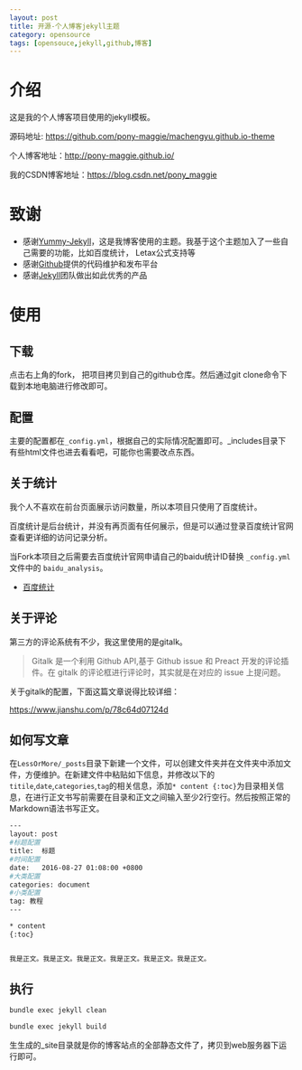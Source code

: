 ```yaml
---
layout: post
title: 开源-个人博客jekyll主题
category: opensource
tags: [opensouce,jekyll,github,博客]
---
```


# 介绍

这是我的个人博客项目使用的jekyll模板。

源码地址: https://github.com/pony-maggie/machengyu.github.io-theme

个人博客地址：http://pony-maggie.github.io/

我的CSDN博客地址：https://blog.csdn.net/pony_maggie

# 致谢
+ 感谢[Yummy-Jekyll](https://github.com/DONGChuan/Yummy-Jekyll)，这是我博客使用的主题。我基于这个主题加入了一些自己需要的功能，比如百度统计，
Letax公式支持等
+ 感谢[Github](https://github.com/)提供的代码维护和发布平台
+ 感谢[Jekyll](https://jekyllrb.com/)团队做出如此优秀的产品


# 使用

## 下载
点击右上角的fork， 把项目拷贝到自己的github仓库。然后通过git clone命令下载到本地电脑进行修改即可。

## 配置
主要的配置都在`_config.yml`，根据自己的实际情况配置即可。_includes目录下有些html文件也进去看看吧，可能你也需要改点东西。

## 关于统计
我个人不喜欢在前台页面展示访问数量，所以本项目只使用了百度统计。

百度统计是后台统计，并没有再页面有任何展示，但是可以通过登录百度统计官网查看更详细的访问记录分析。

当Fork本项目之后需要去百度统计官网申请自己的baidu统计ID替换 `_config.yml` 文件中的 `baidu_analysis`。

+ [百度统计](https://tongji.baidu.com)

## 关于评论

第三方的评论系统有不少，我这里使用的是gitalk。

>Gitalk 是一个利用 Github API,基于 Github issue 和 Preact 开发的评论插件。在 gitalk 的评论框进行评论时，其实就是在对应的 issue 上提问题。

关于gitalk的配置，下面这篇文章说得比较详细：

https://www.jianshu.com/p/78c64d07124d


## 如何写文章

在`LessOrMore/_posts`目录下新建一个文件，可以创建文件夹并在文件夹中添加文件，方便维护。在新建文件中粘贴如下信息，并修改以下的`titile`,`date`,`categories`,`tag`的相关信息，添加`* content {:toc}`为目录相关信息，在进行正文书写前需要在目录和正文之间输入至少2行空行。然后按照正常的Markdown语法书写正文。

``` bash
---
layout: post
#标题配置
title:  标题
#时间配置
date:   2016-08-27 01:08:00 +0800
#大类配置
categories: document
#小类配置
tag: 教程
---

* content
{:toc}


我是正文。我是正文。我是正文。我是正文。我是正文。我是正文。
```

执行
------------------------------------

``` bash
bundle exec jekyll clean
```

``` bash
bundle exec jekyll build
```

生生成的_site目录就是你的博客站点的全部静态文件了，拷贝到web服务器下运行即可。










